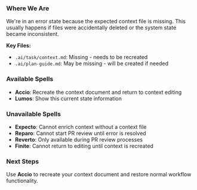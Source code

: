 ### Where We Are
We're in an error state because the expected context file is missing. This usually happens if files were accidentally deleted or the system state became inconsistent.

**Key Files:**
- `.ai/task/context.md`: Missing - needs to be recreated
- `.ai/plan-guide.md`: May be missing - will be created if needed

### Available Spells
- **Accio**: Recreate the context document and return to context editing
- **Lumos**: Show this current state information

### Unavailable Spells
- **Expecto**: Cannot enrich context without a context file
- **Reparo**: Cannot start PR review until error is resolved
- **Reverto**: Only available during PR review processes  
- **Finite**: Cannot return to editing until context is recreated

### Next Steps
Use **Accio** to recreate your context document and restore normal workflow functionality.